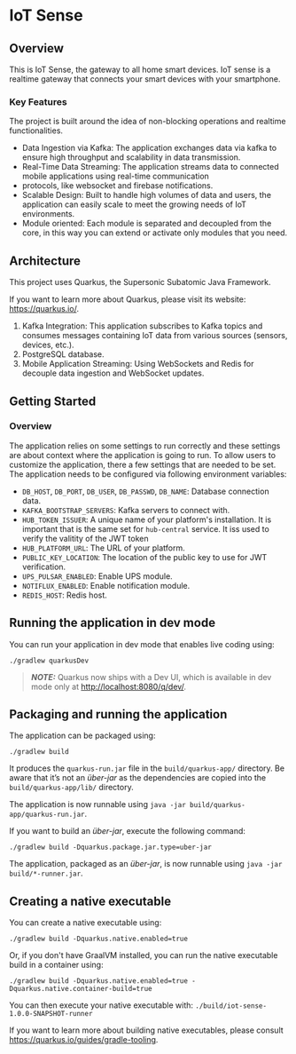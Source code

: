 # IoT Sense

## Overview

This is IoT Sense, the gateway to all home smart devices. IoT sense is a realtime gateway that connects your smart devices
with your smartphone. 

### Key Features

The project is built around the idea of non-blocking operations and realtime functionalities.

* Data Ingestion via Kafka: The application exchanges data via kafka to ensure high throughput and scalability in data transmission.
* Real-Time Data Streaming: The application streams data to connected mobile applications using real-time communication 
* protocols, like websocket and firebase notifications.
* Scalable Design: Built to handle high volumes of data and users, the application can easily scale to meet the growing needs of IoT environments.
* Module oriented: Each module is separated and decoupled from the core, in this way you can extend or activate only modules that you need.

## Architecture

This project uses Quarkus, the Supersonic Subatomic Java Framework.

If you want to learn more about Quarkus, please visit its website: <https://quarkus.io/>.

1. Kafka Integration: This application subscribes to Kafka topics and consumes messages containing IoT data from various sources (sensors, devices, etc.).
2. PostgreSQL database.
3. Mobile Application Streaming: Using WebSockets and Redis for decouple data ingestion and WebSocket updates.

## Getting Started

### Overview

The application relies on some settings to run correctly and these settings are about context where the application is going to run. To allow users to customize the application, there a few settings that are needed to be set.
The application needs to be configured via following environment variables:

* `DB_HOST`, `DB_PORT`, `DB_USER`, `DB_PASSWD`, `DB_NAME`: Database connection data.
* `KAFKA_BOOTSTRAP_SERVERS`: Kafka servers to connect with.
* `HUB_TOKEN_ISSUER`: A unique name of your platform's installation. It is important that is the same set for `hub-central` service. It iss used to verify the valitity of the JWT token
* `HUB_PLATFORM_URL`: The URL of your platform.
* `PUBLIC_KEY_LOCATION`: The location of the public key to use for JWT verification. 
* `UPS_PULSAR_ENABLED`: Enable UPS module.
* `NOTIFLUX_ENABLED`: Enable notification module.
* `REDIS_HOST`: Redis host.

## Running the application in dev mode

You can run your application in dev mode that enables live coding using:

```shell script
./gradlew quarkusDev
```

> **_NOTE:_**  Quarkus now ships with a Dev UI, which is available in dev mode only at <http://localhost:8080/q/dev/>.

## Packaging and running the application

The application can be packaged using:

```shell script
./gradlew build
```

It produces the `quarkus-run.jar` file in the `build/quarkus-app/` directory.
Be aware that it’s not an _über-jar_ as the dependencies are copied into the `build/quarkus-app/lib/` directory.

The application is now runnable using `java -jar build/quarkus-app/quarkus-run.jar`.

If you want to build an _über-jar_, execute the following command:

```shell script
./gradlew build -Dquarkus.package.jar.type=uber-jar
```

The application, packaged as an _über-jar_, is now runnable using `java -jar build/*-runner.jar`.

## Creating a native executable

You can create a native executable using:

```shell script
./gradlew build -Dquarkus.native.enabled=true
```

Or, if you don't have GraalVM installed, you can run the native executable build in a container using:

```shell script
./gradlew build -Dquarkus.native.enabled=true -Dquarkus.native.container-build=true
```

You can then execute your native executable with: `./build/iot-sense-1.0.0-SNAPSHOT-runner`

If you want to learn more about building native executables, please consult <https://quarkus.io/guides/gradle-tooling>.
